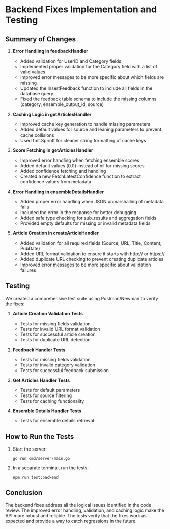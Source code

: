 # Backend Fixes Implementation and Testing

## Summary of Changes

1. **Error Handling in feedbackHandler**
   - Added validation for UserID and Category fields
   - Implemented proper validation for the Category field with a list of valid values
   - Improved error messages to be more specific about which fields are missing
   - Updated the InsertFeedback function to include all fields in the database query
   - Fixed the feedback table schema to include the missing columns (category, ensemble_output_id, source)

2. **Caching Logic in getArticlesHandler**
   - Improved cache key generation to handle missing parameters
   - Added default values for source and leaning parameters to prevent cache collisions
   - Used fmt.Sprintf for cleaner string formatting of cache keys

3. **Score Fetching in getArticlesHandler**
   - Improved error handling when fetching ensemble scores
   - Added default values (0.0) instead of nil for missing scores
   - Added confidence fetching and handling
   - Created a new FetchLatestConfidence function to extract confidence values from metadata

4. **Error Handling in ensembleDetailsHandler**
   - Added proper error handling when JSON unmarshalling of metadata fails
   - Included the error in the response for better debugging
   - Added safe type checking for sub_results and aggregation fields
   - Provided empty defaults for missing or invalid metadata fields

5. **Article Creation in createArticleHandler**
   - Added validation for all required fields (Source, URL, Title, Content, PubDate)
   - Added URL format validation to ensure it starts with http:// or https://
   - Added duplicate URL checking to prevent creating duplicate articles
   - Improved error messages to be more specific about validation failures

## Testing

We created a comprehensive test suite using Postman/Newman to verify the fixes:

1. **Article Creation Validation Tests**
   - Tests for missing fields validation
   - Tests for invalid URL format validation
   - Tests for successful article creation
   - Tests for duplicate URL detection

2. **Feedback Handler Tests**
   - Tests for missing fields validation
   - Tests for invalid category validation
   - Tests for successful feedback submission

3. **Get Articles Handler Tests**
   - Tests for default parameters
   - Tests for source filtering
   - Tests for caching functionality

4. **Ensemble Details Handler Tests**
   - Tests for ensemble details retrieval

## How to Run the Tests

1. Start the server:
   ```
   go run cmd/server/main.go
   ```

2. In a separate terminal, run the tests:
   ```
   npm run test:backend
   ```

## Conclusion

The backend fixes address all the logical issues identified in the code review. The improved error handling, validation, and caching logic make the API more robust and reliable. The tests verify that the fixes work as expected and provide a way to catch regressions in the future.